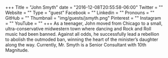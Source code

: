 +++
Title = "John Smyth"
date = "2016-12-08T20:55:58-06:00"
Twitter = ""
Website = ""
Type = "guest"
Facebook = ""
Linkedin = ""
Pronouns = ""
GitHub = ""
Thumbnail = "img/guests/jsmyth.png"
Pinterest = ""
Instagram = ""
YouTube = ""
+++
As a teenager, John moved from Chicago to a small, ultra-conservative midwestern town where dancing and Rock and Roll music had been banned. Against all odds, he successfully lead a rebellion to abolish the outmoded ban, winning the heart of the minister’s daughter along the way. Currently, Mr. Smyth is a Senior Consultant with 10th Magnitude.
